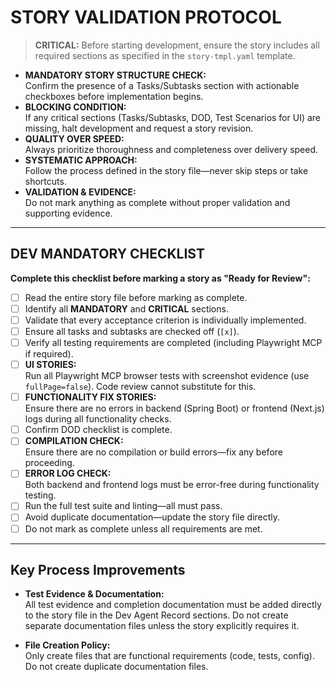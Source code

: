 # STORY VALIDATION PROTOCOL

> **CRITICAL:** Before starting development, ensure the story includes all required sections as specified in the `story-tmpl.yaml` template.

- **MANDATORY STORY STRUCTURE CHECK:**  
  Confirm the presence of a Tasks/Subtasks section with actionable checkboxes before implementation begins.
- **BLOCKING CONDITION:**  
  If any critical sections (Tasks/Subtasks, DOD, Test Scenarios for UI) are missing, halt development and request a story revision.
- **QUALITY OVER SPEED:**  
  Always prioritize thoroughness and completeness over delivery speed.
- **SYSTEMATIC APPROACH:**  
  Follow the process defined in the story file—never skip steps or take shortcuts.
- **VALIDATION & EVIDENCE:**  
  Do not mark anything as complete without proper validation and supporting evidence.

---

## DEV MANDATORY CHECKLIST

**Complete this checklist before marking a story as "Ready for Review":**

- [ ] Read the entire story file before marking as complete.
- [ ] Identify all **MANDATORY** and **CRITICAL** sections.
- [ ] Validate that every acceptance criterion is individually implemented.
- [ ] Ensure all tasks and subtasks are checked off (`[x]`).
- [ ] Verify all testing requirements are completed (including Playwright MCP if required).
- [ ] **UI STORIES:**  
  Run all Playwright MCP browser tests with screenshot evidence (use `fullPage=false`). Code review cannot substitute for this.
- [ ] **FUNCTIONALITY FIX STORIES:**  
  Ensure there are no errors in backend (Spring Boot) or frontend (Next.js) logs during all functionality checks.
- [ ] Confirm DOD checklist is complete.
- [ ] **COMPILATION CHECK:**  
  Ensure there are no compilation or build errors—fix any before proceeding.
- [ ] **ERROR LOG CHECK:**  
  Both backend and frontend logs must be error-free during functionality testing.
- [ ] Run the full test suite and linting—all must pass.
- [ ] Avoid duplicate documentation—update the story file directly.
- [ ] Do not mark as complete unless all requirements are met.

---

## Key Process Improvements

- **Test Evidence & Documentation:**  
  All test evidence and completion documentation must be added directly to the story file in the Dev Agent Record sections. Do not create separate documentation files unless the story explicitly requires it.

- **File Creation Policy:**  
  Only create files that are functional requirements (code, tests, config). Do not create duplicate documentation files.
  